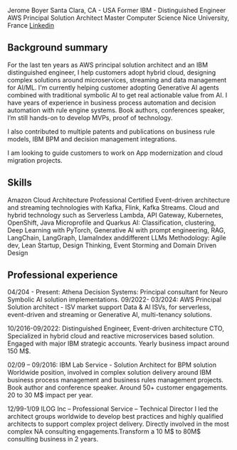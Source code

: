 

Jerome Boyer
Santa Clara, CA - USA
Former  IBM - Distinguished Engineer
AWS Principal Solution Architect 
Master Computer Science Nice University, France                                               [Linkedin]()


## Background summary

For the last ten years as AWS principal solution architect and an IBM distinguished engineer, I help customers adopt hybrid cloud, designing complex solutions around microservices, streaming and data management for AI/ML. I'm currently helping customer adopting Generative AI agents combined with traditional symbolic AI to get real actionable value from AI. 
I have years of experience in business process automation and decision automation with rule engine systems. Book authors, conferences speaker, I’m still hands-on to develop MVPs, proof of technology. 

I also contributed to multiple patents and publications on business rule models, IBM BPM and decision management integrations.

I am looking to guide customers to work on App modernization and cloud migration projects.

## Skills

Amazon Cloud Architecture Professional Certified
Event-driven architecture and streaming technologies with Kafka, Flink, Kafka Streams.
Cloud and hybrid technology such as Serverless Lambda, API Gateway, Kubernetes, OpenShift, Java Microprofile and Quarkus
AI: Classification, clustering, Deep Learning with PyTorch, Generative AI  with prompt engineering, RAG, LangChain, LangGraph, LlamaIndex anddifferent LLMs
Methodology: Agile dev, Lean Startup, Design Thinking, Event Storming and Domain Driven Design


## Professional experience
04/204 - Present: Athena Decision Systems: Principal consultant for Neuro Symbolic AI solution implementations.
09/2022- 03/2024: AWS Principal Solution architect - ISV market support Data & AI ISVs, for serverless, event-driven and streaming or Generative AI, multi-tenancy solutions.

10/2016-09/2022: Distinguished Engineer, Event-driven architecture CTO, Specialized in hybrid cloud and reactive microservices based solution. Engaged with major IBM strategic accounts. Yearly business impact around 150 M$. 

02/09 – 09/2016: IBM Lab Service - Solution Architect for BPM solution
Worldwide position, involved in complex solution delivery around IBM business process management and business rules management projects. Book author and conference speaker. Around 50+ customer engagements. 20 to 30 M$ impact per year.

12/99-1/09  ILOG Inc – Professional Service – Technical Director
I led the architect groups worldwide to develop best practices and highly qualified architects to support complex project delivery. Directly involved in the most complex NA consulting engagements.Transform a 10 M$ to 80M$ consulting business in 2 years.
